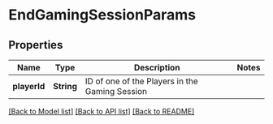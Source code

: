 # EndGamingSessionParams

## Properties
Name | Type | Description | Notes
------------ | ------------- | ------------- | -------------
**playerId** | **String** | ID of one of the Players in the Gaming Session | 

[[Back to Model list]](../README.md#documentation-for-models) [[Back to API list]](../README.md#documentation-for-api-endpoints) [[Back to README]](../README.md)


